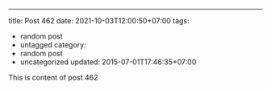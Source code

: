 ---
title: Post 462
date: 2021-10-03T12:00:50+07:00
tags:
  - random post
  - untagged
category:
  - random post
  - uncategorized
updated: 2015-07-01T17:46:35+07:00

This is content of post 462